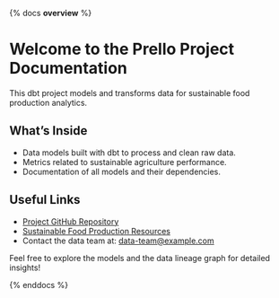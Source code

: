 {% docs __overview__ %}
# Welcome to the Prello Project Documentation

This dbt project models and transforms data for sustainable food production analytics.

## What’s Inside

- Data models built with dbt to process and clean raw data.
- Metrics related to sustainable agriculture performance.
- Documentation of all models and their dependencies.

## Useful Links

- [Project GitHub Repository](https://github.com/your-username/prello_project)
- [Sustainable Food Production Resources](https://example.com/resources)
- Contact the data team at: data-team@example.com

Feel free to explore the models and the data lineage graph for detailed insights!

{% enddocs %}